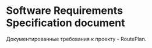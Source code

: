 # Software Requirements Specification document

Документированные требования к проекту - RoutePlan. 
